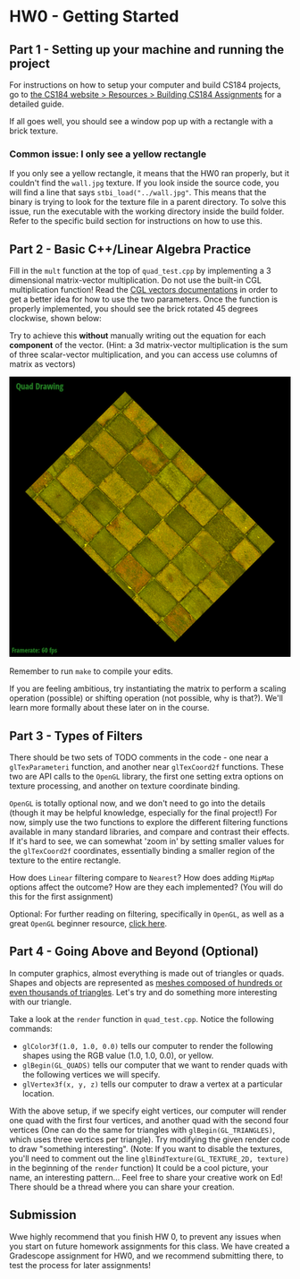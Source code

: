 # HW0 - Getting Started

## Part 1 - Setting up your machine and running the project

For instructions on how to setup your computer and build CS184 projects, go to [the CS184 website > Resources > Building CS184 Assignments](https://cs184.eecs.berkeley.edu/su25/resources/building-assignments/) for a detailed guide.

If all goes well, you should see a window pop up with a rectangle with a brick texture.

### Common issue: I only see a yellow rectangle
If you only see a yellow rectangle, it means that the HW0 ran properly, but it couldn't find the `wall.jpg` texture. If you look inside the source code, you will find a line that says `stbi_load("../wall.jpg"`. This means that the binary is trying to look for the texture file in a parent directory. To solve this issue, run the executable with the working directory inside the build folder. Refer to the specific build section for instructions on how to use this.

## Part 2 - Basic C++/Linear Algebra Practice

Fill in the ```mult``` function at the top of ```quad_test.cpp``` by implementing a 3 dimensional matrix-vector multiplication. Do not use the built-in CGL multiplication function! Read the [CGL vectors documentations](https://cs184.eecs.berkeley.edu/sp25/resources/cgl-vector-docs/) in order to get a better idea for how to use the two parameters. Once the function is properly implemented, you should see the brick rotated 45 degrees clockwise, shown below:


Try to achieve this __without__ manually writing out the equation for each __component__ of the vector. (Hint: a 3d matrix-vector multiplication is the sum of three scalar-vector multiplication, and you can access use columns of matrix as vectors)

![alt text](part2_result.png)

Remember to run ```make``` to compile your edits.

If you are feeling ambitious, try instantiating the matrix to perform a scaling operation (possible) or shifting operation (not possible, why is that?). We'll learn more formally about these later on in the course.

## Part 3 - Types of Filters

There should be two sets of TODO comments in the code - one near a ```glTexParameteri``` function, and another near ```glTexCoord2f``` functions. These two are API calls to the ```OpenGL``` library, the first one setting extra options on texture processing, and another on texture coordinate binding. 

```OpenGL``` is totally optional now, and we don't need to go into the details (though it may be helpful knowledge, especially for the final project!) For now, simply use the two functions to explore the different filtering functions available in many standard libraries, and compare and contrast their effects. If it's hard to see, we can somewhat 'zoom in' by setting smaller values for the ```glTexCoord2f``` coordinates, essentially binding a smaller region of the texture to the entire rectangle.

How does `Linear` filtering compare to `Nearest`? How does adding `MipMap` options affect the outcome? How are they each implemented? (You will do this for the first assignment)

Optional: For further reading on filtering, specifically in `OpenGL`, as well as a great `OpenGL` beginner resource, [click here](https://learnopengl.com/Getting-started/Textures).

## Part 4 - Going Above and Beyond (Optional)

In computer graphics, almost everything is made out of triangles or quads. Shapes and objects are represented as [meshes composed of hundreds or even thousands of triangles](https://en.wikipedia.org/wiki/Triangle_mesh). Let's try and do something more interesting with our triangle.

Take a look at the ```render``` function in ```quad_test.cpp```. Notice the following commands:

* ```glColor3f(1.0, 1.0, 0.0)``` tells our computer to render the following shapes using the RGB value (1.0, 1.0, 0.0), or yellow.
* ```glBegin(GL_QUADS)``` tells our computer that we want to render quads with the following vertices we will specify.
* ```glVertex3f(x, y, z)``` tells our computer to draw a vertex at a particular location.

With the above setup, if we specify eight vertices, our computer will render one quad with the first four vertices, and another quad with the second four vertices (One can do the same for triangles with ```glBegin(GL_TRIANGLES)```, which uses three vertices per triangle). Try modifying the given render code to draw "something interesting". (Note: If you want to disable the textures, you'll need to comment out the line ```glBindTexture(GL_TEXTURE_2D, texture)``` in the beginning of the ```render``` function) It could be a cool picture, your name, an interesting pattern... Feel free to share your creative work on Ed! There should be a thread where you can share your creation.

## Submission
Wwe highly recommend that you finish HW 0, to prevent any issues when you start on future homework assignments for this class. We have created a Gradescope assignment for HW0, and we recommend submitting there, to test the process for later assignments!

